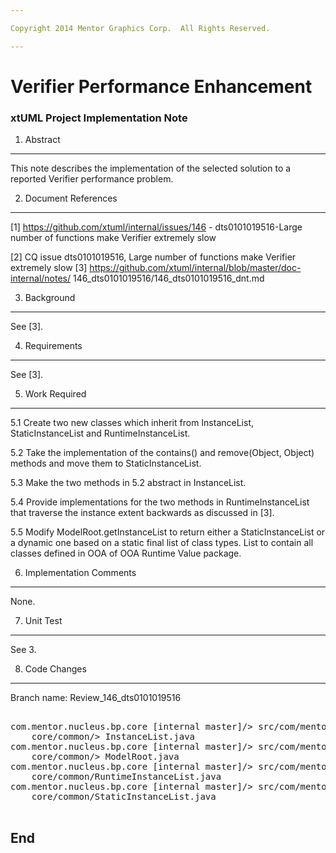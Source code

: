 ```yaml
---

Copyright 2014 Mentor Graphics Corp.  All Rights Reserved.

---
```


# Verifier Performance Enhancement
### xtUML Project Implementation Note

1. Abstract
-----------
This note describes the implementation of the selected solution to a reported
Verifier performance problem.

2. Document References
----------------------
[1] https://github.com/xtuml/internal/issues/146 - dts0101019516-Large number
    of functions make Verifier extremely slow

[2] CQ issue dts0101019516,  Large number of functions make Verifier extremely
    slow
[3] https://github.com/xtuml/internal/blob/master/doc-internal/notes/
    146_dts0101019516/146_dts0101019516_dnt.md

3. Background
-------------
See [3].

4. Requirements
---------------
See [3].

5. Work Required
----------------
5.1 Create two new classes which inherit from InstanceList, StaticInstanceList
    and RuntimeInstanceList.

5.2 Take the implementation of the contains() and remove(Object, Object) methods
    and move them to StaticInstanceList.

5.3 Make the two methods in 5.2 abstract in InstanceList.

5.4 Provide implementations for the two methods in RuntimeInstanceList that
    traverse the instance extent backwards as discussed in [3].

5.5 Modify ModelRoot.getInstanceList to return either a StaticInstanceList or
    a dynamic one based on a static final list of class types. List to contain
    all classes defined in OOA of OOA Runtime Value package.

6. Implementation Comments
--------------------------
None.

7. Unit Test
------------
See 3.

8. Code Changes
---------------
Branch name: Review_146_dts0101019516

<pre>

com.mentor.nucleus.bp.core [internal master]/> src/com/mentor/nucleus/bp/
    core/common/> InstanceList.java
com.mentor.nucleus.bp.core [internal master]/> src/com/mentor/nucleus/bp/
    core/common/> ModelRoot.java
com.mentor.nucleus.bp.core [internal master]/> src/com/mentor/nucleus/bp/
    core/common/RuntimeInstanceList.java
com.mentor.nucleus.bp.core [internal master]/> src/com/mentor/nucleus/bp/
    core/common/StaticInstanceList.java

</pre>

End
---


